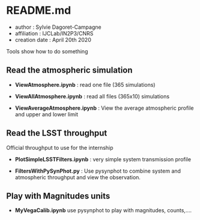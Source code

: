 # README.md

- author : Sylvie Dagoret-Campagne
- affiliation : IJCLab/IN2P3/CNRS
- creation date : April 20th 2020


Tools show how to do something

## Read the atmospheric simulation

- **ViewAtmosphere.ipynb** : read one file (365 simulations)	

- **ViewAllAtmosphere.ipynb** : read all files (365x10) simulations

- **ViewAverageAtmosphere.ipynb** : View the average atmospheric profile and upper and lower limit


## Read the LSST throughput

Official throughput to use for the internship

- **PlotSimpleLSSTFilters.ipynb** : very simple system transmission profile

- **FiltersWithPySynPhot.py** : Use pysynphot to combine system and atmospheric throughput and view the observation.

## Play with Magnitudes units
 - **MyVegaCalib.ipynb** use pysynphot to play with magnitudes, counts,....
